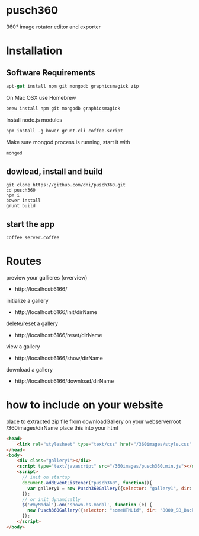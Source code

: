 pusch360
========

360° image rotator editor and exporter

# Installation

## Software Requirements

```js
apt-get install npm git mongodb graphicsmagick zip
```
On Mac OSX use Homebrew
```js
brew install npm git mongodb graphicsmagick
```
Install node.js modules
```js
npm install -g bower grunt-cli coffee-script
```
Make sure mongod process is running, start it with

```js
mongod
```

## dowload, install and build

```shell
git clone https://github.com/dni/pusch360.git
cd pusch360
npm i
bower install
grunt build
```


## start the app
```shell
coffee server.coffee
```

# Routes

preview your gallieres (overview)
* http://localhost:6166/

initialize a gallery
* http://localhost:6166/init/dirName

delete/reset a gallery
* http://localhost:6166/reset/dirName

view a gallery
* http://localhost:6166/show/dirName

download a gallery
* http://localhost:6166/download/dirName

# how to include on your website

place to extracted zip file from downloadGallery on your webserverroot /360images/dirName
place this into your html

```html
<head>
    <link rel="stylesheet" type="text/css" href="/360images/style.css" media="all">
</head>
<body>
    <div class="gallery1"></div>
    <script type="text/javascript" src="/360images/pusch360.min.js"></script>
    <script>
      // init on startup
      document.addEventListener("pusch360", function(){
        var gallery1 = new Pusch360Gallery({selector: "gallery1", dir: "8000_SB_Background"});
      });
      // or init dynamically
      $('#myModal').on('shown.bs.modal', function (e) {
        new Pusch360Gallery({selector: "someHTMLid", dir: "8000_SB_Background"});
      });
    </script>
</body>
```
